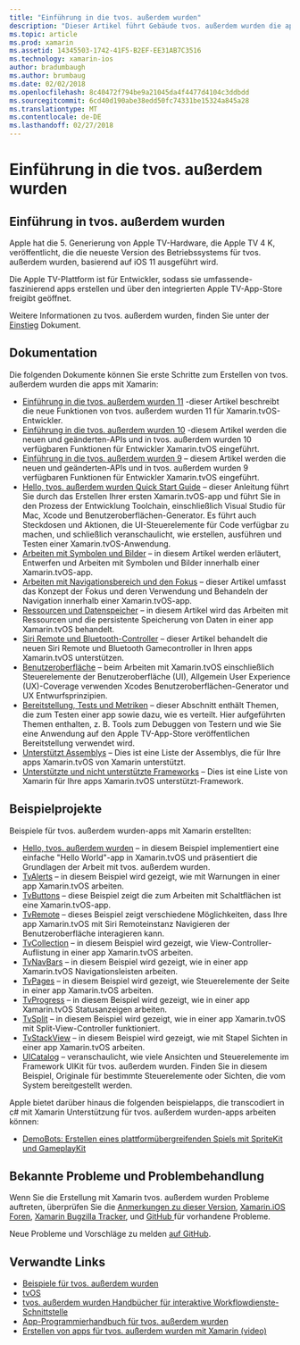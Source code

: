 ```yaml
---
title: "Einführung in die tvos. außerdem wurden"
description: "Dieser Artikel führt Gebäude tvos. außerdem wurden die apps mit Xamarin."
ms.topic: article
ms.prod: xamarin
ms.assetid: 14345503-1742-41F5-B2EF-EE31AB7C3516
ms.technology: xamarin-ios
author: bradumbaugh
ms.author: brumbaug
ms.date: 02/02/2018
ms.openlocfilehash: 8c40472f794be9a21045da4f4477d4104c3ddbdd
ms.sourcegitcommit: 6cd40d190abe38edd50fc74331be15324a845a28
ms.translationtype: MT
ms.contentlocale: de-DE
ms.lasthandoff: 02/27/2018
---
```

# <a name="introduction-to-tvos"></a>Einführung in die tvos. außerdem wurden

## <a name="introducing-tvos"></a>Einführung in tvos. außerdem wurden

Apple hat die 5. Generierung von Apple TV-Hardware, die Apple TV 4 K, veröffentlicht, die die neueste Version des Betriebssystems für tvos. außerdem wurden, basierend auf iOS 11 ausgeführt wird.

Die Apple TV-Plattform ist für Entwickler, sodass sie umfassende-faszinierend apps erstellen und über den integrierten Apple TV-App-Store freigibt geöffnet.

Weitere Informationen zu tvos. außerdem wurden, finden Sie unter der [Einstieg](~/ios/tvos/get-started/index.md) Dokument.

## <a name="documentation"></a>Dokumentation

Die folgenden Dokumente können Sie erste Schritte zum Erstellen von tvos. außerdem wurden die apps mit Xamarin:

- [Einführung in die tvos. außerdem wurden 11](~/ios/tvos/platform/introduction-to-tvos11.md) -dieser Artikel beschreibt die neue Funktionen von tvos. außerdem wurden 11 für Xamarin.tvOS-Entwickler.
- [Einführung in die tvos. außerdem wurden 10](~/ios/tvos/platform/introduction-to-tvos10/index.md) -diesem Artikel werden die neuen und geänderten-APIs und in tvos. außerdem wurden 10 verfügbaren Funktionen für Entwickler Xamarin.tvOS eingeführt.
- [Einführung in die tvos. außerdem wurden 9](~/ios/tvos/platform/tvos9.md) – diesem Artikel werden die neuen und geänderten-APIs und in tvos. außerdem wurden 9 verfügbaren Funktionen für Entwickler Xamarin.tvOS eingeführt. 
- [Hello, tvos. außerdem wurden Quick Start Guide](~/ios/tvos/get-started/hello-tvos.md) – dieser Anleitung führt Sie durch das Erstellen Ihrer ersten Xamarin.tvOS-app und führt Sie in den Prozess der Entwicklung Toolchain, einschließlich Visual Studio für Mac, Xcode und Benutzeroberflächen-Generator. Es führt auch Steckdosen und Aktionen, die UI-Steuerelemente für Code verfügbar zu machen, und schließlich veranschaulicht, wie erstellen, ausführen und Testen einer Xamarin.tvOS-Anwendung.
- [Arbeiten mit Symbolen und Bilder](~/ios/tvos/app-fundamentals/icons-images.md) – in diesem Artikel werden erläutert, Entwerfen und Arbeiten mit Symbolen und Bilder innerhalb einer Xamarin.tvOS-app.
- [Arbeiten mit Navigationsbereich und den Fokus](~/ios/tvos/app-fundamentals/navigation-focus.md) – dieser Artikel umfasst das Konzept der Fokus und deren Verwendung und Behandeln der Navigation innerhalb einer Xamarin.tvOS-app.
- [Ressourcen und Datenspeicher](~/ios/tvos/app-fundamentals/resources-data-storage.md) – in diesem Artikel wird das Arbeiten mit Ressourcen und die persistente Speicherung von Daten in einer app Xamarin.tvOS behandelt.
- [Siri Remote und Bluetooth-Controller](~/ios/tvos/platform/remote-bluetooth.md) – dieser Artikel behandelt die neuen Siri Remote und Bluetooth Gamecontroller in Ihren apps Xamarin.tvOS unterstützen.
- [Benutzeroberfläche](~/ios/tvos/user-interface/index.md) – beim Arbeiten mit Xamarin.tvOS einschließlich Steuerelemente der Benutzeroberfläche (UI), Allgemein User Experience (UX)-Coverage verwenden Xcodes Benutzeroberflächen-Generator und UX Entwurfsprinzipien.
- [Bereitstellung, Tests und Metriken](~/ios/tvos/deploy-test/index.md) – dieser Abschnitt enthält Themen, die zum Testen einer app sowie dazu, wie es verteilt. Hier aufgeführten Themen enthalten, z. B. Tools zum Debuggen von Testern und wie Sie eine Anwendung auf den Apple TV-App-Store veröffentlichen Bereitstellung verwendet wird.
- [Unterstützt Assemblys](~/ios/tvos/internals/assemblies.md) – Dies ist eine Liste der Assemblys, die für Ihre apps Xamarin.tvOS von Xamarin unterstützt.
- [Unterstützte und nicht unterstützte Frameworks](~/ios/tvos/internals/frameworks.md) – Dies ist eine Liste von Xamarin für Ihre apps Xamarin.tvOS unterstützt-Framework.

## <a name="sample-projects"></a>Beispielprojekte

Beispiele für tvos. außerdem wurden-apps mit Xamarin erstellten:

- [Hello, tvos. außerdem wurden](https://developer.xamarin.com/samples/monotouch/tvos/Hello-tvOS/) – in diesem Beispiel implementiert eine einfache "Hello World"-app in Xamarin.tvOS und präsentiert die Grundlagen der Arbeit mit tvos. außerdem wurden.
- [TvAlerts](https://developer.xamarin.com/samples/monotouch/tvos/tvAlerts/) – in diesem Beispiel wird gezeigt, wie mit Warnungen in einer app Xamarin.tvOS arbeiten.
- [TvButtons](https://developer.xamarin.com/samples/monotouch/tvos/tvButtons/) – diese Beispiel zeigt die zum Arbeiten mit Schaltflächen ist eine Xamarin.tvOS-app.
- [TvRemote](https://developer.xamarin.com/samples/monotouch/tvos/tvRemote/) – dieses Beispiel zeigt verschiedene Möglichkeiten, dass Ihre app Xamarin.tvOS mit Siri Remoteinstanz Navigieren der Benutzeroberfläche interagieren kann.
- [TvCollection](https://developer.xamarin.com/samples/monotouch/tvos/tvCollection/) – in diesem Beispiel wird gezeigt, wie View-Controller-Auflistung in einer app Xamarin.tvOS arbeiten.
- [TvNavBars](https://developer.xamarin.com/samples/monotouch/tvos/tvNavBars/) – in diesem Beispiel wird gezeigt, wie in einer app Xamarin.tvOS Navigationsleisten arbeiten.
- [TvPages](https://developer.xamarin.com/samples/monotouch/tvos/tvPages/) – in diesem Beispiel wird gezeigt, wie Steuerelemente der Seite in einer app Xamarin.tvOS arbeiten.
- [TvProgress](https://developer.xamarin.com/samples/monotouch/tvos/tvProgress/) – in diesem Beispiel wird gezeigt, wie in einer app Xamarin.tvOS Statusanzeigen arbeiten.
- [TvSplit](https://developer.xamarin.com/samples/monotouch/tvos/tvSplit/) – in diesem Beispiel wird gezeigt, wie in einer app Xamarin.tvOS mit Split-View-Controller funktioniert.
- [TvStackView](https://developer.xamarin.com/samples/monotouch/tvos/tvStackView/) – in diesem Beispiel wird gezeigt, wie mit Stapel Sichten in einer app Xamarin.tvOS arbeiten.
- [UICatalog](https://developer.xamarin.com/samples/monotouch/tvos/UICatalog/) – veranschaulicht, wie viele Ansichten und Steuerelemente im Framework UIKit für tvos. außerdem wurden. Finden Sie in diesem Beispiel, Originale für bestimmte Steuerelemente oder Sichten, die vom System bereitgestellt werden.

Apple bietet darüber hinaus die folgenden beispielapps, die transcodiert in c# mit Xamarin Unterstützung für tvos. außerdem wurden-apps arbeiten können:

- [DemoBots: Erstellen eines plattformübergreifenden Spiels mit SpriteKit und GameplayKit](https://developer.apple.com/library/prerelease/tvos/samplecode/DemoBots/)

## <a name="known-issues-and-troubleshooting"></a>Bekannte Probleme und Problembehandlung

Wenn Sie die Erstellung mit Xamarin tvos. außerdem wurden Probleme auftreten, überprüfen Sie die [Anmerkungen zu dieser Version](http://releases.xamarin.com/), [Xamarin.iOS Foren](https://forums.xamarin.com/categories/ios), [Xamarin Bugzilla Tracker](https://bugzilla.xamarin.com/query.cgi?product=iOS), und [GitHub ](https://github.com/xamarin/xamarin-macios/issues) für vorhandene Probleme. 

Neue Probleme und Vorschläge zu melden [auf GitHub](https://github.com/xamarin/xamarin-macios/issues). 


## <a name="related-links"></a>Verwandte Links

- [Beispiele für tvos. außerdem wurden](https://developer.xamarin.com/samples/tvos/all/)
- [tvOS](https://developer.apple.com/tvos/)
- [tvos. außerdem wurden Handbücher für interaktive Workflowdienste-Schnittstelle](https://developer.apple.com/tvos/human-interface-guidelines/)
- [App-Programmierhandbuch für tvos. außerdem wurden](https://developer.apple.com/library/prerelease/tvos/documentation/General/Conceptual/AppleTV_PG/)
- [Erstellen von apps für tvos. außerdem wurden mit Xamarin (video)](https://university.xamarin.com/lightninglectures/tvos-with-xamarin)
